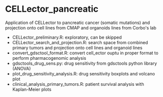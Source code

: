 # CELLector_pancreatic
Application of CELLector to pancreatic cancer (somatic mutations) 
and projection onto cell lines from CMAP and organoids lines from Corbo's lab

- CELLector_preliminary.R: exploratory, can be skipped
- CELLector_search_and_projection.R: search space from combined primary tumors and projection onto cell lines and organoid lines
- convert_gdsctool_format.R: convert cell_ector ouptu in proper format to perform pharmacogenomic analysis
- gdsctools_drug_sens.py: drug sensitivity from gdsctools python library (ANOVA)
- plot_drug_sensitivity_analysis.R: drug sensitivity boxplots and volcano plot
- clinical_analysis_primary_tumors.R: patient survival analysis with Kaplan-Meier plots
